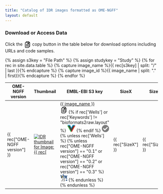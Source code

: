 ```yaml
---
title: "Catalog of IDR images formatted as OME-NGFF"
layout: default
---
```

<script type="application/ld+json">
{
  "@context": "http://schema.org",
  "@type": "DataCatalog",
  "inLanguage": "en-US",
  "name": "IDR OME-NGFF Samples",
  "publisher": {
    "@type": "Organization",
    "name": "GitHub"
  },
  "copyrightYear": "2022",
  "discussionUrl": "https://github.com/IDR/ome-ngff-samples/issues",

  "accessMode": "visual",
  "measurementTechnique": "microscopy"

}
</script>

<style>
    .page-content .wrapper {
        box-sizing: border-box;
        width: 100%;
        max-width: 100%;
    }
    .dataTables_scrollHeadInner {
        margin: 0 auto;
    }
    .icon {
        width: 24px;
        height: 24px;
    }
    .icon.vizarr {
        width: 27px;
    }
    .no_border {
        border: none;
        background: none;
        padding: 0;
    }
    .shake {
        animation: 0.1s linear 0s infinite alternate seesaw;
    }

    @-webkit-keyframes seesaw { from { transform: rotate(-0.05turn) } to { transform: rotate(0.05turn); }  }
    @keyframes seesaw { from { transform: rotate(-0.05turn) } to { transform: rotate(0.05turn); }  }
</style>

<h3><strong>Download or Access Data</strong></h3>

<p>Click the <img class="icon" src="assets/img/copy.png" style="vertical-align: middle;"/> copy button in the table below for download options including URLs and code samples.</p>

<table class="display table" id="table">
    <thead>
<!-- TODO: should be read from data file -->
        <tr>
            <th>OME-NGFF version</th>
            <th>Thumbnail</th>
            <th>EMBL-EBI S3 key</th>
            <th>SizeX</th>
            <th>SizeY</th>
            <th>SizeZ</th>
            <th>SizeC</th>
            <th>SizeT</th>
            <th>Axes</th>
            <th>Wells</th>
            <th>Fields</th>
            <th>Keywords</th>
            <th>License</th>
            <th>Study</th>
            <th>DOI</th>
            <th>Date added</th>
        </tr>
    </thead>
    <tbody>
{% assign s3key = "File Path" %}
{% assign studykey = "Study" %}
{% for rec in site.data.table %}
{% capture image_name %}{{ rec[s3key] | split: "/" | last }}{% endcapture %}
{% capture image_id %}{{ image_name | split: "." | first}}{% endcapture %}
        <tr>
            <td>{{ rec["OME-NGFF version"] }}</td>
            <td>
                <a target="_blank"
                    title="Open NGFF {% if rec['Wells'] %}Plate{% else %}Image{% endif %} in Vizarr"
                    href="http://hms-dbmi.github.io/vizarr/?source={{ rec[s3key] }}">
                    <img
                        alt="IDR thumbnail for Image:{{ rec["Representative Image ID"] }}"
                        style="margin:0"
                        src="https://idr.openmicroscopy.org/webclient/render_thumbnail/{{ rec["Representative Image ID"] }}/"
                    />
                </a>
            </td>
            <td>
                <a href="{{ rec[s3key] }}">
                    {{ image_name }}
                </a><br>
                <button class="no_border" title="Show download options" onclick="showS3Options('{{ rec[s3key] }}', '{{ image_name }}')">
                    <img class="icon" src="assets/img/copy.png"/>
                </button>
                <!-- vizarr supports Plate or Non-bioformats2raw images -->
                {% if rec['Wells'] or rec['Keywords'] != "bioformats2raw.layout" %}
                <a title="View NGFF {% if rec['Wells'] %}Plate{% else %}Image{% endif %} in Vizarr" target="_blank"
                    href="http://hms-dbmi.github.io/vizarr/?source={{ rec[s3key] }}">
                    <img class="icon vizarr" src="assets/img/vizarr_logo.png"/></a>
                {% endif %}
                <a title="Validate NGFF with 'ome-ngff-validator' in new browser tab" target="_blank"
                    href="https://ome.github.io/ome-ngff-validator/?source={{ rec[s3key] }}">
                    <img class="icon" style="opacity: 0.5" src="assets/img/check.png"/></a>
                {% unless rec['Wells'] %}
                {% unless rec["OME-NGFF version"] == "0.1" or rec["OME-NGFF version"] == "0.2" or rec["OME-NGFF version"] == "0.3" %}
                <a title="Open with itk-vtk-viewer in new browser tab" target="_blank"
                    href="https://kitware.github.io/itk-vtk-viewer/app/?rotate=false&fileToLoad={{ rec[s3key] }}">
                    <img class="icon" src="assets/img/itkvtk_logo.png"/></a>
                {% endunless %}
                {% endunless %}
            </td>
            <td>{{ rec["SizeX"] }}</td>
            <td>{{ rec["SizeY"] }}</td>
            <td>{{ rec["SizeZ"] }}</td>
            <td>{{ rec["SizeC"] }}</td>
            <td>{{ rec["SizeT"] }}</td>
            <td>{{ rec["Axes"] }}</td>
            <td>{{ rec["Wells"] }}</td>
            <td>{{ rec["Fields"] }}</td>
            <td>{{ rec["Keywords"] }}</td>
            <td>{{ rec["License"] }}</td>
            <td>
                <a href="https://idr.openmicroscopy.org/search/?query=Name:{{ rec[studykey] }}">
                    {{ rec["Study"] }}
                </a>
                <br>
                {% if rec["Wells"] %}
                    <a target="_blank" title="View Plate in IDR"
                        href="https://idr.openmicroscopy.org/webclient/?show=plate-{{ image_id }}">
                        <img class="icon" src="assets/img/plate16.png"/>
                    </a>
                {% else %}
                    <a target="_blank" title="View Image in IDR"
                        href="https://idr.openmicroscopy.org/webclient/img_detail/{{ image_id }}/">
                        <img class="icon" src="assets/img/view.svg"/>
                    </a>
                {% endif %}
            </td>
            <td>{{ rec["DOI"] }}</td>
            <td>{{ rec["Date added"] }}</td>
        </tr>
{% endfor %}
    </tbody>
</table>

<script>
$(document).ready( function () {
    $('#table').DataTable( {
          "scrollX": true,
          "pageLength": 100,
          "order": [[ 15, 'desc' ]],
          "fixedHeader": true
    });
} );

function generatePythonCode(httpsUrl) {
    const s3Url = httpsUrl.replace('https://uk1s3.embassy.ebi.ac.uk/', 's3://');
    const endpoint = 'https://uk1s3.embassy.ebi.ac.uk';

    const code = `import zarr

zarr_group = zarr.open(
    "${s3Url}",
    storage_options={
        "anon": True,
        "client_kwargs": {
            "endpoint_url": "${endpoint}"
        }
    }
)`;

    const html = `<span style="color: #0000ff;">import</span> zarr

zarr_group = zarr.<span style="color: #795e26;">open</span>(
    <span style="color: #008000;">"${s3Url}"</span>,
    storage_options={
        <span style="color: #008000;">"anon"</span>: <span style="color: #0000ff;">True</span>,
        <span style="color: #008000;">"client_kwargs"</span>: {
            <span style="color: #008000;">"endpoint_url"</span>: <span style="color: #008000;">"${endpoint}"</span>
        }
    }
)`;

    return { code, html };
}

function showS3Options(httpsUrl, imageName) {
    const s3Url = httpsUrl.replace('https://uk1s3.embassy.ebi.ac.uk/', 's3://');
    const endpoint = 'https://uk1s3.embassy.ebi.ac.uk';
    const awsCommand = `aws s3 sync --endpoint-url ${endpoint} --no-sign-request ${s3Url} ${imageName}`;
    const omeZarrCommand = `uvx --with ome-zarr ome_zarr download ${httpsUrl} --output ${imageName}`;
    const python = generatePythonCode(httpsUrl);

    const modal = document.getElementById('s3OptionsModal');
    document.getElementById('s3OptionsTitle').textContent = `Download Options: ${imageName}`;
    document.getElementById('awsCliCommand').textContent = awsCommand;
    document.getElementById('omeZarrCommand').textContent = omeZarrCommand;
    document.getElementById('s3Endpoint').textContent = endpoint;
    document.getElementById('s3UrlText').textContent = s3Url;
    document.getElementById('httpsUrlText').textContent = httpsUrl;
    document.getElementById('pythonCodeInOptions').innerHTML = python.html;

    document.getElementById('awsCliCommand').dataset.copyText = awsCommand;
    document.getElementById('omeZarrCommand').dataset.copyText = omeZarrCommand;
    document.getElementById('s3Endpoint').dataset.copyText = endpoint;
    document.getElementById('s3UrlText').dataset.copyText = s3Url;
    document.getElementById('httpsUrlText').dataset.copyText = httpsUrl;
    document.getElementById('pythonCodeInOptions').dataset.copyText = python.code;

    modal.style.display = 'block';

    modal.onclick = closeS3Options;
}

function closeS3Options(event) {
    // event is undifined if click comes from x button
    if (event == undefined || event?.target.id == "s3OptionsModal") {
        document.getElementById('s3OptionsModal').style.display = 'none';
    }
}

function copyFromDataset(element) {
    copyTextToClipboard(element.dataset.copyText);
}

function copyTextToClipboard(text) {
    var textArea = document.createElement("textarea");
    // Place in the top-left corner of screen regardless of scroll position.
    textArea.style.position = 'fixed';

    textArea.value = text;

    document.body.appendChild(textArea);
    textArea.focus();
    textArea.select();

    var successful;
    try {
        successful = document.execCommand('copy');
    } catch (err) {
        console.log('Oops, unable to copy');
    }
    document.body.removeChild(textArea);

    if (successful) {
        // Show "Copied!" feedback to the left of button
        let target = event.target;
        let feedback = document.createElement('span');
        feedback.textContent = 'Copied! ';
        feedback.style.color = '#28a745';
        feedback.style.fontSize = '12px';
        feedback.style.marginRight = '5px';
        target.parentNode.insertBefore(feedback, target);

        setTimeout(() => {
            feedback.remove();
        }, 1500)
    } else {
        console.log("Copying failed")
    }
}
</script>

<!-- Modal for S3 options -->
<div id="s3OptionsModal" style="display: none; position: fixed; z-index: 1000; left: 0; top: 0; width: 100%; height: 100%; background-color: rgba(0,0,0,0.4); overflow-y: auto;">
    <div style="background-color: white; margin: 2% auto 5% auto; padding: 20px; border-radius: 5px; width: 80%; max-width: 700px;">
        <div style="display: flex; justify-content: space-between; align-items: center; margin-bottom: 15px;">
            <h3 style="margin: 0;" id="s3OptionsTitle">Download Options</h3>
            <button onclick="closeS3Options()" style="background: none; border: none; font-size: 24px; cursor: pointer;">&times;</button>
        </div>

        <div style="margin-bottom: 20px; padding: 15px; border: 3px solid #e0e0e0; border-radius: 5px;">
            <div style="display: flex; justify-content: space-between; align-items: center; margin-bottom: 5px; gap: 10px;">
                <h4 style="margin: 0;">HTTPS URL:</h4>
                <div style="display: flex; align-items: center;">
                    <button onclick="copyFromDataset(document.getElementById('httpsUrlText'))" style="padding: 6px 12px; cursor: pointer; background: #0066cc; color: white; border: none; border-radius: 3px; font-size: 12px;">
                        Copy
                    </button>
                </div>
            </div>
            <code id="httpsUrlText" style="display: block; padding: 10px; background: #f5f5f5; border-radius: 3px; overflow-x: auto; white-space: nowrap;"></code>
        </div>

        <div style="margin-bottom: 20px; padding: 15px; border: 3px solid #e0e0e0; border-radius: 5px;">
            <div style="display: flex; justify-content: space-between; align-items: center; margin-bottom: 5px; gap: 10px;">
                <h4 style="margin: 0;"><a href="https://ome-zarr.readthedocs.io/en/stable/index.html" target="_blank" style="color: #0066cc; text-decoration: underline;">ome-zarr</a> CLI Command:</h4>
                <div style="display: flex; align-items: center;">
                    <button onclick="copyFromDataset(document.getElementById('omeZarrCommand'))" style="padding: 6px 12px; cursor: pointer; background: #0066cc; color: white; border: none; border-radius: 3px; font-size: 12px;">
                        Copy
                    </button>
                </div>
            </div>
            <code id="omeZarrCommand" style="display: block; padding: 10px; background: #f5f5f5; border-radius: 3px; overflow-x: auto; white-space: nowrap;"></code>
        </div>

        <div style="margin-bottom: 20px; padding: 15px; border: 3px solid #e0e0e0; border-radius: 5px;">
            <div style="display: flex; justify-content: space-between; align-items: center; margin-bottom: 5px; gap: 10px;">
                <h4 style="margin: 0;">AWS CLI Command:</h4>
                <div style="display: flex; align-items: center;">
                    <button onclick="copyFromDataset(document.getElementById('awsCliCommand'))" style="padding: 6px 12px; cursor: pointer; background: #0066cc; color: white; border: none; border-radius: 3px; font-size: 12px;">
                        Copy
                    </button>
                </div>
            </div>
            <code id="awsCliCommand" style="display: block; padding: 10px; background: #f5f5f5; border-radius: 3px; overflow-x: auto; white-space: nowrap;"></code>
        </div>

        <div style="margin-bottom: 20px; padding: 15px; border: 3px solid #e0e0e0; border-radius: 5px;">
            <div style="margin-bottom: 20px;">
                <div style="display: flex; justify-content: space-between; align-items: center; margin-bottom: 5px; gap: 10px;">
                    <h4 style="margin: 0;">S3 Endpoint URL:</h4>
                    <div style="display: flex; align-items: center;">
                        <button onclick="copyFromDataset(document.getElementById('s3Endpoint'))" style="padding: 6px 12px; cursor: pointer; background: #0066cc; color: white; border: none; border-radius: 3px; font-size: 12px;">
                            Copy
                        </button>
                    </div>
                </div>
                <code id="s3Endpoint" style="display: block; padding: 10px; background: #f5f5f5; border-radius: 3px; overflow-x: auto;"></code>
            </div>

            <div style="margin-bottom: 0;">
                <div style="display: flex; justify-content: space-between; align-items: center; margin-bottom: 5px; gap: 10px;">
                    <h4 style="margin: 0;">S3 URL:</h4>
                    <div style="display: flex; align-items: center;">
                        <button onclick="copyFromDataset(document.getElementById('s3UrlText'))" style="padding: 6px 12px; cursor: pointer; background: #0066cc; color: white; border: none; border-radius: 3px; font-size: 12px;">
                            Copy
                        </button>
                    </div>
                </div>
                <code id="s3UrlText" style="display: block; padding: 10px; background: #f5f5f5; border-radius: 3px; overflow-x: auto;"></code>
            </div>
        </div>

        <div style="margin-bottom: 0; padding: 15px; border: 3px solid #e0e0e0; border-radius: 5px;">
            <div style="display: flex; justify-content: space-between; align-items: center; margin-bottom: 5px; gap: 10px;">
                <h4 style="margin: 0;"><a href="https://zarr.readthedocs.io/en/stable/" target="_blank" style="color: #0066cc; text-decoration: underline;">Zarr-Python</a>:</h4>
                <div style="display: flex; align-items: center;">
                    <button onclick="copyFromDataset(document.getElementById('pythonCodeInOptions'))" style="padding: 6px 12px; cursor: pointer; background: #0066cc; color: white; border: none; border-radius: 3px; font-size: 12px;">
                        Copy
                    </button>
                </div>
            </div>
            <pre id="pythonCodeInOptions" style="margin: 0; padding: 15px; background: #f5f5f5; border-radius: 3px; overflow-x: auto;"></pre>
        </div>
    </div>
</div>
